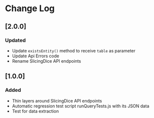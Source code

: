 # Change Log

## [2.0.0]
### Updated
- Update `existsEntity()` method to receive `table` as parameter
- Update Api Errors code
- Rename SlicingDice API endpoints

## [1.0.0]
### Added
- Thin layers around SlicingDice API endpoints
- Automatic regression test script runQueryTests.js with its JSON data
- Test for data extraction
